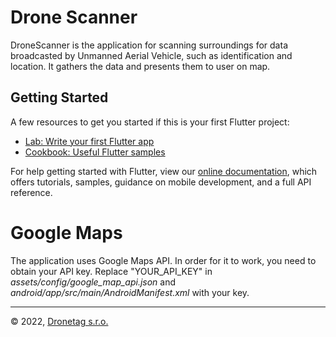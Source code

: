 # Drone Scanner

DroneScanner is the application for scanning surroundings for data broadcasted by Unmanned Aerial Vehicle, such as identification and location. It gathers the data and presents them to user on map.

## Getting Started

A few resources to get you started if this is your first Flutter project:

- [Lab: Write your first Flutter app](https://flutter.dev/docs/get-started/codelab)
- [Cookbook: Useful Flutter samples](https://flutter.dev/docs/cookbook)

For help getting started with Flutter, view our
[online documentation](https://flutter.dev/docs), which offers tutorials,
samples, guidance on mobile development, and a full API reference.

# Google Maps

The application uses Google Maps API. In order for it to work, you need to obtain your API key. Replace "YOUR_API_KEY" in *assets/config/google_map_api.json* and *android/app/src/main/AndroidManifest.xml* with your key.

---

© 2022, [Dronetag s.r.o.](https://dronetag.cz)